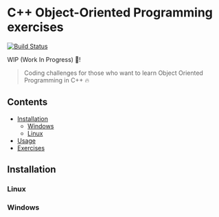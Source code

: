 # C++ Object-Oriented Programming exercises

[![Build Status](https://travis-ci.com/kerolloz/learning-oop.svg?branch=master)](https://travis-ci.com/kerolloz/learning-oop)

WIP (Work In Progress) :construction:!

> Coding challenges for those who want to learn Object Oriented Programming in C++ :fire:

## Contents

- [Installation](#installation)
  - [Windows](#windows)
  - [Linux](#linux)
- [Usage](#usage)
- [Exercises](/exercises)

## Installation

### Linux

### Windows
